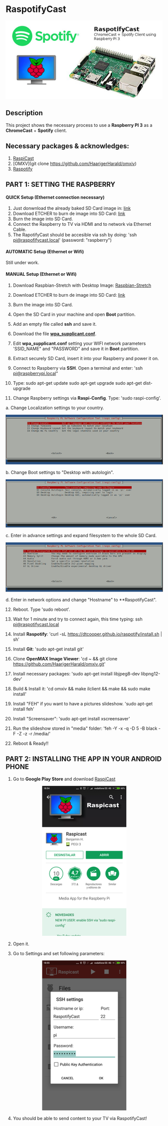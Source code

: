 # RaspotifyCast

<p align="center">
  <img src="images/RaspotifyCast.jpg">
</p>


## Description
This project shows the necessary process to use a **Raspberry PI 3** as a **ChromeCast** + **Spotify** client.

## Necessary packages & acknowledges:

1) [RaspiCast](https://play.google.com/store/apps/details?id=at.huber.raspicast&hl=es)
2) [OMXV](git clone https://github.com/HaarigerHarald/omxiv)
2) [Raspotify](https://github.com/dtcooper/raspotify)

## PART 1: SETTING THE RASPBERRY

#### QUICK Setup (Ethernet connection necessary)

1) Just donwnload the already baked SD Card image in: [link](https://drive.google.com/file/d/1Crr6sQo4ctdwvLYwC_VjfvZpphWRlgVF/view?usp=sharing)
2) Download ETCHER to burn de image into SD Card: [link](https://etcher.io/)
3) Burn the image into SD Card.
4) Connect the Raspberry to TV via HDMI and to network via Ethernet Cable.
5) The RapotifyCast should be accesible via ssh by doing: 'ssh pi@raspofifycast.local' (password: "raspberry")

#### AUTOMATIC Setup (Ethernet or Wifi)
Still under work.

#### MANUAL Setup (Ethernet or Wifi)

1) Download Raspbian-Stretch with Desktop Image: [Raspbian-Stretch](https://downloads.raspberrypi.org/raspbian_latest)
2) Download ETCHER to burn de image into SD Card: [link](https://etcher.io/)
3) Burn the image into SD Card.
4) Open the SD Card in your machine and open **Boot** partition.
5) Add an empty file called **ssh** and save it.
6) Download the file [**wpa_supplicant.conf**](files/wpa_supplicant.conf).
7) Edit **wpa_supplicant.conf** setting your WIFI network parameters 'SSID_NAME" and "PASSWORD" and save it in **Boot** partition.
8) Extract securely SD Card, insert it into your Raspberry and power it on.
9) Connect to Raspberry via **SSH**. Open a terminal and enter: 'ssh pi@raspberrypi.local"
10) Type: 
sudo apt-get update
sudo apt-get upgrade
sudo apt-get dist-upgrade

11) Change Raspberry settings via **Raspi-Config**. Type: 'sudo raspi-config'.

  a. Change Localization settings to your country.
  
  ![raspi-localization](images/raspi-config_localization.png)
  
  b. Change Boot settings to "Desktop with autologin".
  
  ![raspi-boot](images/raspi-config_boot.png)
  
  c. Enter in advance settings and expand filesystem to the whole SD Card.
  
  ![raspi-expand](images/raspi-config_expad.png)
  
  d. Enter in network options and change "Hostname" to **RaspotifyCast".
  
12) Reboot. Type 'sudo reboot'.

13) Wait for 1 minute and try to connect again, this time typing: ssh pi@raspotifycast.local

14) Install **Raspotify**: 'curl -sL https://dtcooper.github.io/raspotify/install.sh | sh'

15) Install **Git**: 'sudo apt-get install git'

16) Clone **OpenMAX Image Viewer**: 'cd ~ && git clone https://github.com/HaarigerHarald/omxiv.git'

17) Install necessary packages: 'sudo apt-get install libjpeg8-dev libpng12-dev'

17) Build & Install it: 'cd omxiv && make ilclient && make && sudo make install'

18) Install "FEH" if you want to have a pictures slideshow. 'sudo apt-get install feh'

19) Install "Screensaver": 'sudo apt-get install xscreensaver'

20) Run the slideshow stored in "media" folder: 'feh -Y -x -q -D 5 -B black -F -Z -z -r /media/'

18) Reboot & Ready!!


## PART 2: INSTALLING THE APP IN YOUR ANDROID PHONE

1) Go to **Google Play Store** and download [RaspiCast](https://play.google.com/store/apps/details?id=at.huber.raspicast&hl=es)

<p align="center">
  <img src="images/PlayStore_RaspiCast.png" width="270" height="480">
</p>

2) Open it.

3) Go to Settings and set following parameters:

<p align="center">
  <img src="images/RaspiCast_settings.png" width="270" height="480">
</p>

4) You should be able to send content to your TV via RaspotifyCast!

